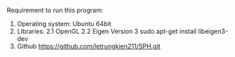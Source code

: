 Requirement to run this program:

1. Operating system: Ubuntu 64bit
2. Libraries:
   2.1 OpenGL
   2.2 Eigen Version 3
       sudo apt-get install libeigen3-dev
3. Github
   https://github.com/letrungkien211/SPH.git
   

